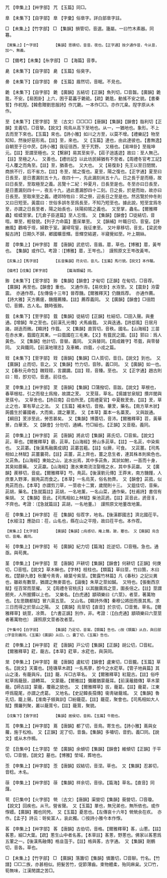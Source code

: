 <!-- { "loadSidebar": true } -->
芁	【申集上】【艸字部】	芁	【玉篇】同□。

臯	【未集下】【自字部】	臯	【字彙】俗臯字。詳白部臯字註。

□	【未集上】【竹字部】	□	【集韻】損管切，音選。籩屬。一曰竹木素器。同篹。

	【寅集上】【宀字部】		【集韻】思積切，音昔。夜也。【正字通】按夕通作昔，今从昔，加宀，無義。

□	【備考】【未集】【糸字部】	□	【海篇】音季。

臰	【未集下】【自字部】	臰	【玉篇】俗臭字。

臱	【未集下】【自字部】	臱	【玉篇】眉然切，音眠。不見也。

臲	【未集下】【自字部】	臲	【廣韻】五結切【正韻】魚列切，□音齧。【廣韻】臲卼，不安。【易困卦】上六，困于葛藟于臲硊。【疏】臲卼，動搖不安之貌。【書秦誓】作杌隉。【韓愈贈劉思服詩】作兀臲。一本作□□。亦作兀臬。隉字原从木作。

至	【未集下】【至字部】	至	〔古文〕□□□□【唐韻】【集韻】【韻會】脂利切【正韻】支義切，□音摯。【說文】飛鳥从高下至地也。从一，一猶地也。象形。不上去而至下來也。【玉篇】來也。【詩小雅】如川之方至，以莫不增。【禮樂記】物至知知，然後好惡形焉。【註】至，來也。　又【玉篇】達也，由此達彼也。【書無逸】自朝至于日中昃。【詩小雅】我征徂西，至于艽野。　又極也。【易坤卦】至哉坤元。【註】至謂至極也。又【繫辭】易其至矣乎。【莊子逍遙遊】故曰：至人無己。【註】至極之人。　又善也。【禮坊記】以此坊民婦猶有不至者。【周禮冬官考工記】弓人覆之而角至。【註】至，猶善也。　又大也。　又【易復卦】先王以至日閉關，商旅不行，后不省方。【註】冬至，隂之復也。夏至，陽之復也。【正字通】夏至曰日長至，是日晝漏刻五十九，夜四十一，先此漏刻尚五十八。日之長于是而極，故曰日長至，至取極至之義。呂覽十二紀：仲夏月，日長至是也。冬至亦曰日長至，是日晝漏刻四十一，夜五十九，過此晝漏卽四十二刻。日之長，於是而始，故亦曰日長至。至取來至之義。禮郊特牲曰：郊之祭，迎長日之至是也。然呂覽於仲冬則又曰日短至。黃震曰：世俗多誤冬至爲長至，不知乃短至也。據此說，短至宜爲冬至，亦謂之日長至者，陽之始長也，扶陽抑隂之義也。　又至掌，蟲名。【爾雅釋蟲】蛭蝚至掌。【亢倉子臣道篇】至人忘情。　又【集韻】【韻會】□徒結切，音咥。單至，輕發貌。【列子力命篇】墨杘單至。　又【韻補】叶職日切，音窒。【詩豳風】鸛鳴于垤，婦歎于室。灑埽穹窒，我征聿至。　又叶章移切，音支。【梁武帝擬古詩】日期久不歸，鄕國曠音輝。音輝空結遲，半寢覺如至。叶上期絲。

葿	【申集上】【艸字部】	葿	【唐韻】武悲切，音眉。葿，草也。【博雅】葿，黃岑也。　【集韻】或作□。考證：〔【博雅】葿，王岑也。〕　謹照原文王岑改黃岑。 

	【亥集上】【馬字部】		【五音集韻】苻炎切，音凡。【玉篇】馬行貌。【說文】本作颿。

	【備考】【戌集】【革字部】		【篇海類編】同。

臶	【未集下】【至字部】	臶	【集韻】【韻會】才甸切【正韻】在甸切，□音荐。【廣韻】再至也。【韻會】重也。　又通作洊。【易坎卦】水洊至。又【震卦】洊雷震。　亦通作荐。【左傳僖十三年】晉荐饑。【爾雅釋天】仍饑爲荐。　亦通作薦。【詩大雅】天方薦瘥，饑饉薦臻。【註】薦荐義同。　又【廣韻】【韻會】□徂悶切，音鐏。古人名。魏時張臶。

臷	【未集下】【至字部】	臷	【集韻】徒結切【正韻】杜結切，□田入聲。與耊通。【增韻】年之至也。【前漢孔光傳】犬馬齒臷。　又與迭通。【詩邶風】日居月諸，胡迭而微。【韓詩】作臷。　又【集韻】直質切，音秩。國名。【山海經】三苗在赤水東，臷國在其東。一曰臷國在三毛東。【又】有臷民之國。【註】郭曰：爲人黃色。　又【集韻】他計切，音替。義同。　又與替同。【周成雜字】苓臷，與零替同。　又與鐵同。【前漢地理志】及車轔，四臷，小戎之篇。

臸	【未集下】【至字部】	臸	【唐韻】【集韻】□人質切，音日。【說文】到也。　又【廣韻】止而切，音之。又【集韻】竹力切，音陟。義□同。　又【廣韻】如一也。　又【春秋元命包】醜臸臸，言讕讕。【註】臸，音臻。至也。　又【正字通】趙古則曰：臸，卽刃切，音進。前往也。

茇	【申集上】【艸字部】	茇	【唐韻】【集韻】□蒲撥切，音跋。【說文】草根也，春草根枯，引之而發土爲撥，故謂之茇。　又茇葀，草名。【揚雄甘泉賦】攢幷閭與茇葀兮。　又草舍也。【詩召南】召伯所茇。【周禮夏官】中夏敎茇舍。【註】茇，草止之也，軍有草止之法。　又【玉篇】補末切，音撥。蓽茇，藥名。【南方草木狀】蒟醬生於蕃國者，大而紫，謂之蓽茇。　又【本草】藁本一名藁茇。　又與跋通。【綱目】茇涉至此，勞苦甚矣。　又【集韻】博蓋切，音沛。【爾雅釋草】苕，黃華蔈，白華茇。　又【韻會】分勿切，通紼。竹□絙也。【正韻】又音廢。義同。

茈	【申集上】【艸字部】	茈	【唐韻】將此切【集韻】蔣氏切，□音紫。【說文】茈，草也。【爾雅釋草】藐，茈草。【山海經】勞山多茈草。【註】一名茈，中染紫也。　又茈藄。【後漢馬融廣成頌】茈藄芸蒩。【註】似蕨，可食。　又茈薑。【司馬相如上林賦】茈薑蘘荷。【註】茈薑，茈上齊也，薑之息生者，連其株本則紫色也。　又茈魚。【山海經】東始之山，泚水出焉，其中多茈魚，其狀如鮒，一首而十身，其臭如蘼蕪。　又茈蠃。【山海經】激水東南流注娶檀之水，其中多茈蠃。　又【廣韻】蒺移切，音疵。【爾雅釋草】芍，鳧茈。【後漢劉元傳】王莽末，南方饑饉，人庶羣入野澤，掘鳧茈而食之。【本草】一名烏芙，俗名勃薺。　又【韻會】茈菰，似鳧茈而白。【本草】亦謂剪刀草，一莖收十二實，歲閏則十三。　又鉏佳切，音柴。茈胡，藥名。【急就篇註】茈胡，一名地薰，一名山菜，通作柴。【杜甫詩】書信有柴胡。　又【集韻】音此。【司馬相如上林賦】柴池茈虒。【註】茈音此，虒音豸，不齊也。考證：〔【急就篇註】茈胡，一名地董。〕　謹照原文地董改地薰。 

茌	【申集上】【艸字部】	茌	【集韻】俗茬字，地名。【後漢郡國志】濟北國茌平。【水經注】應劭曰：茌，山名也，縣在山之平陸，故曰茌平也。本作茬。

	【寅集上】【尢字部】		【廣韻】【集韻】□烏感切，庵上聲。跛，蹇也。　又【廣韻】烏含切，音庵。義同。

茍	【申集上】【艸字部】	茍	【廣韻】紀力切【篇海】訖逆切，□音殛。急也。通亟。與苟異。

茎	【申集上】【艸字部】	莖	【唐韻】戸耕切【集韻】【韻會】何耕切【正韻】何庚切，□音牼。【說文】草木榦也。【字林】枝柱也。【類篇】草曰莖，竹曰箇，木曰枚。【楚辭九歌】秋蘭兮靑靑，綠葉兮紫莖。【繁露竹林篇】凡《春秋》之記災異也，雖畝有數莖，猶謂之無麥苗也。【論衡】朱草之莖如鍼。　又特也。【張衡西京賦】徑百常而莖擢。　又【周禮冬官桃氏】以其臘廣爲之莖，圍長倍之。【註】莖謂劒夾，人所握鐔以上也。　又樂名。【白虎通】顓頊樂曰《六莖》，者莖，著萬物也。【左思魏都賦】冒六英五莖。　又山名。【韓詩外傳】秦穆公將田而喪其馬，求三日而得之於莖山之陽。　又【廣韻】烏莖切【直音】於京切，□音鶯。草名。【爾雅釋草】姚莖，凃薺。　【六書正譌】別作，非。考證：〔【白虎通】顓頊樂曰六莖莖者著萬物也〕　謹照原文莖者改者莖。 

	【午集中】【白字部】		【集韻】乃定切，音甯。【類篇】告也。○按《類篇》从白，與曰部□字音別義同。《玉篇》《廣韻》从曰。□，囊丁切，《玉篇》告也。

荭	【申集上】【艸字部】	葒	【唐韻】戸公切【集韻】【正韻】胡公切，□音紅。【爾雅釋草】葒，蘢古。【本草】葒草，水葒也，與葓同。

茏	【申集上】【艸字部】	蘢	【唐韻】盧紅切【韻會】盧東切，□音朧。【玉篇】草名。【說文】天蘥也。【陸璣草木疏】一名馬蓼，卽今之水葒草。【管子地員篇】其山之淺，有蘢與斥。【註】蘢、斥□古草名。　又【爾雅釋草】紅龍古。【註】俗呼紅草爲蘢鼓，語轉耳。　又蒙蘢。【爾雅註】彌離猶蒙蘢耳。【前漢鼂錯傳】草木蒙蘢。【師古註】蒙蘢，覆蔽之貌也。　又【爾雅釋草】拔，蘢葛。【註】蘢葛，江東呼爲龍尾，亦謂之虎葛。　又地名。【史記韓長孺傳】衞靑破蘢城。　又【集韻】魯孔切，籠上聲。【淮南子俶眞訓】□紛蘢蓯。【註】蘢蓯，聚會也。【司馬相如大人賦】攢羅列聚，叢以蘢茸兮。【註】蘢茸，聚貌。

	【戌集下】【食字部】		【集韻】居侯切，音鉤。【玉篇】牛飽也。

茑	【申集上】【艸字部】	蔦	【唐韻】都了切，音鳥。寄生也。【詩小雅】蔦與女蘿，施于松柏。　又【正韻】泥了切，音裊。【集韻】多嘯切，音釣。義□同。【說文】或从木作樢。

茔	【丑集中】【土字部】	塋	【廣韻】余傾切【集韻】【韻會】維傾切【正韻】于平切，□音營。【說文】墓也。【博雅】塋域，葬地也。

菍	【申集上】【艸字部】	菍	【唐韻】奴結切，音涅。草也。　又【集韻】忍甚切，音稔。木名。

蒣	【申集上】【艸字部】	蒣	【集韻】祥余切，音徐。【篇海】草名。【直音】同藷。

茕	【巳集中】【火字部】	煢	〔古文〕【唐韻】渠營切【集韻】葵營切，□音瓊。【說文】回疾也。从卂，營省聲。　又【玉篇】單也，無兄弟也，無所依也。或作惸嬛。【廣韻】獨也同焭。　又【玉篇】憂思也。【左傳哀十六年】煢煢余在疚。　亦作。【孟子】詩云：哿矣富人，哀此獨。◎按詩小雅今本作惸。

茖	【申集上】【艸字部】	茖	【唐韻】古伯切，音格。【爾雅釋草】茖，山蔥。【註】茖蔥，細□大葉。【疏】蔥生山中者名茖。【本草註】茖蔥，野蔥也。佛家以茖蔥爲五葷之一。【後漢馬融傳】格韭菹于。【註】格與茖，古字通。　又【集韻】剛鶴切，音各。草也。

□	【未集上】【竹字部】	□	【廣韻】落簫切【集韻】憐簫切，□音聊。竹名。【竹譜】□□二族，亦甚相似。把髮苦竹，促節薄齒。束物體柔，殆同麻枲。又□竹，筍無味，江漢閒謂之苦□。

